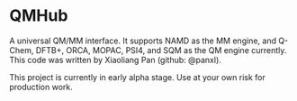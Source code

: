 # QMHub

A universal QM/MM interface. It supports NAMD as the MM engine, and Q-Chem, DFTB+, ORCA, MOPAC, PSI4,
and SQM as the QM engine currently. This code was written by Xiaoliang Pan (github: @panxl).

This project is currently in early alpha stage. Use at your own risk for production work.
